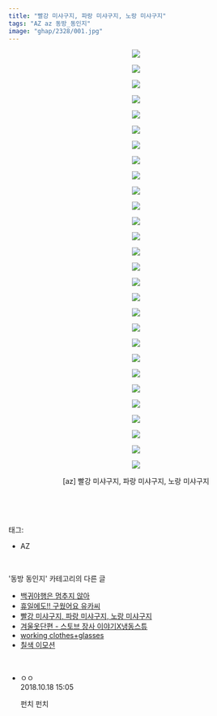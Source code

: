 ```yaml
---
title: "빨강 미샤구지, 파랑 미샤구지, 노랑 미샤구지"
tags: "AZ az 동방_동인지"
image: "ghap/2328/001.jpg"
---
```

<div class="article">
<p style="text-align: center; clear: none; float: none;"><img src="{{ site.nasurl }}/ghap/2328/001.jpg"/></p>
<p style="text-align: center; clear: none; float: none;"><img src="{{ site.nasurl }}/ghap/2328/002.jpg"/></p>
<p style="text-align: center; clear: none; float: none;"><img src="{{ site.nasurl }}/ghap/2328/003.jpg"/></p>
<p style="text-align: center; clear: none; float: none;"><img src="{{ site.nasurl }}/ghap/2328/004.jpg"/></p>
<p style="text-align: center; clear: none; float: none;"><img src="{{ site.nasurl }}/ghap/2328/005.jpg"/></p>
<p style="text-align: center; clear: none; float: none;"><img src="{{ site.nasurl }}/ghap/2328/006.jpg"/></p>
<p style="text-align: center; clear: none; float: none;"><img src="{{ site.nasurl }}/ghap/2328/007.jpg"/></p>
<p style="text-align: center; clear: none; float: none;"><img src="{{ site.nasurl }}/ghap/2328/008.jpg"/></p>
<p style="text-align: center; clear: none; float: none;"><img src="{{ site.nasurl }}/ghap/2328/009.jpg"/></p>
<p style="text-align: center; clear: none; float: none;"><img src="{{ site.nasurl }}/ghap/2328/010.jpg"/></p>
<p style="text-align: center; clear: none; float: none;"><img src="{{ site.nasurl }}/ghap/2328/011.jpg"/></p>
<p style="text-align: center; clear: none; float: none;"><img src="{{ site.nasurl }}/ghap/2328/012.jpg"/></p>
<p style="text-align: center; clear: none; float: none;"><img src="{{ site.nasurl }}/ghap/2328/013.jpg"/></p>
<p style="text-align: center; clear: none; float: none;"><img src="{{ site.nasurl }}/ghap/2328/014.jpg"/></p>
<p style="text-align: center; clear: none; float: none;"><img src="{{ site.nasurl }}/ghap/2328/015.jpg"/></p>
<p style="text-align: center; clear: none; float: none;"><img src="{{ site.nasurl }}/ghap/2328/016.jpg"/></p>
<p style="text-align: center; clear: none; float: none;"><img src="{{ site.nasurl }}/ghap/2328/017.jpg"/></p>
<p style="text-align: center; clear: none; float: none;"><img src="{{ site.nasurl }}/ghap/2328/018.jpg"/></p>
<p style="text-align: center; clear: none; float: none;"><img src="{{ site.nasurl }}/ghap/2328/019.jpg"/></p>
<p style="text-align: center; clear: none; float: none;"><img src="{{ site.nasurl }}/ghap/2328/020.jpg"/></p>
<p style="text-align: center; clear: none; float: none;"><img src="{{ site.nasurl }}/ghap/2328/021.jpg"/></p>
<p style="text-align: center; clear: none; float: none;"><img src="{{ site.nasurl }}/ghap/2328/022.jpg"/></p>
<p style="text-align: center; clear: none; float: none;"><img src="{{ site.nasurl }}/ghap/2328/023.jpg"/></p>
<p style="text-align: center; clear: none; float: none;"><img src="{{ site.nasurl }}/ghap/2328/024.jpg"/></p>
<p style="text-align: center; clear: none; float: none;"><img src="{{ site.nasurl }}/ghap/2328/025.jpg"/></p>
<p style="text-align: center; clear: none; float: none;"><img src="{{ site.nasurl }}/ghap/2328/026.jpg"/></p>
<p style="text-align: center; clear: none; float: none;"><img src="{{ site.nasurl }}/ghap/2328/027.jpg"/></p>
<p style="text-align: center; clear: none; float: none;"><img src="{{ site.nasurl }}/ghap/2328/028.jpg"/></p>
<p style="text-align: center; clear: none; float: none;">[az] 빨강 미샤구지, 파랑 미샤구지, 노랑 미샤구지</p>
<p><br/></p>
</div><br/>
<div class="tagTrail">
<p>태그: </p>
<ul>
<li>AZ</li>
</ul>
</div><br/>
<div class="another">
<p>'동방 동인지' 카테고리의 다른 글</p>
<ul>
<li><a href="/2016-09-25-ghap_2331">백귀야행은 멈추지 않아</a></li>
<li><a href="/2016-09-25-ghap_2329">휴일에도!! 구웠어요 유카씨</a></li>
<li><a href="/2016-09-25-ghap_2328">빨강 미샤구지, 파랑 미샤구지, 노랑 미샤구지</a></li>
<li><a href="/2016-09-24-ghap_2327">겨울옷단편 - 스토브 장사 이야기X냉동스튜</a></li>
<li><a href="/2016-09-24-ghap_2326">working clothes+glasses</a></li>
<li><a href="/2016-09-24-ghap_2325">칠색 이모션</a></li>
</ul>
</div><br/>
<div class="cb_module cb_fluid">
<div class="cb_wrt cb_profile">
<div class="comment">
<ul>
<li class="cb_thumb_off" id="comment15357756">
<div class="cb_comment_area">
<div class="cb_info_area">
<div class="cb_section">
<span class="cb_nick_name">ㅇㅇ</span>
</div>
<div class="cb_section">
<span class="cb_date">2018.10.18 15:05 </span>
</div>
</div>
<div class="cb_dsc_comment">
<p class="cb_dsc">
											펀치 펀치
										</p>
</div>
</div></li>
</ul>
</div>
</div><!-- commentList close -->
</div><br/>

